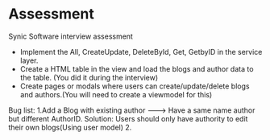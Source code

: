 # Assessment
Synic Software interview assessment

- Implement the All, CreateUpdate, DeleteById, Get, GetbyID in the service layer.
- Create a HTML table in the view and load the blogs and author data to the table. (You did it during the interview)
- Create pages or modals where users can create/update/delete blogs and authors.(You will need to create a viewmodel for this)

Bug list:
1.Add a Blog with existing author ---> Have a same name author but different AuthorID.
  Solution: Users should only have authority to edit their own blogs(Using user model)
2.
